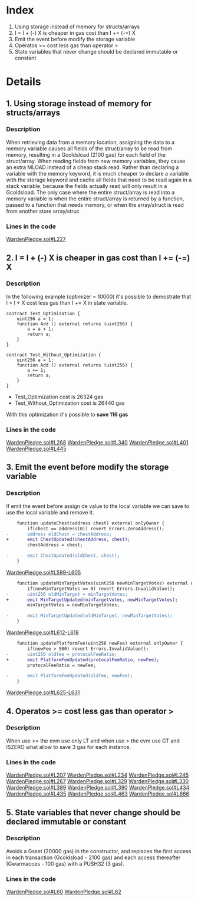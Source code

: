 # Index
1. Using storage instead of memory for structs/arrays
2. I = I + (-) X is cheaper in gas cost than I += (-=) X
3. Emit the event before modify the storage variable
4. Operatos >= cost less gas than operator >
5. State variables that never change should be declared immutable or constant

# Details
## 1. Using storage instead of memory for structs/arrays
### Description
When retrieving data from a memory location, assigning the data to a memory variable causes all fields of the struct/array to be read from memory, 
resulting in a Gcoldsload (2100 gas) for each field of the struct/array. 
When reading fields from new memory variables, they cause an extra MLOAD instead of a cheap stack read. 
Rather than declaring a variable with the memory keyword, it is much cheaper to declare a variable with the storage keyword and cache all fields 
that need to be read again in a stack variable, because the fields actually read will only result in a Gcoldsload. 
The only case where the entire struct/array is read into a memory variable is when the entire struct/array is returned by a function, 
passed to a function that needs memory, or when the array/struct is read from another store array/struc

### Lines in the code
[WardenPledge.sol#L227](https://github.com/code-423n4/2022-10-paladin/blob/d6d0c0e57ad80f15e9691086c9c7270d4ccfe0e6/contracts/WardenPledge.sol#L227)
	
## 2. I = I + (-) X is cheaper in gas cost than I += (-=) X
### Description
In the following example (optimizer = 10000) it's possible to demostrate that I = I + X cost less gas than I += X in state variable.

```solidity
contract Test_Optimization {
    uint256 a = 1;
    function Add () external returns (uint256) {
        a = a + 1;
        return a;
    }
}

contract Test_Without_Optimization {
    uint256 a = 1;
    function Add () external returns (uint256) {
        a += 1;
        return a;
    }
}
```
* Test_Optimization cost is 26324 gas
* Test_Without_Optimization cost is 26440 gas

With this optimization it's possible to **save 116 gas**

### Lines in the code
[WardenPledge.sol#L268](https://github.com/code-423n4/2022-10-paladin/blob/d6d0c0e57ad80f15e9691086c9c7270d4ccfe0e6/contracts/WardenPledge.sol#L268)
[WardenPledge.sol#L340](https://github.com/code-423n4/2022-10-paladin/blob/d6d0c0e57ad80f15e9691086c9c7270d4ccfe0e6/contracts/WardenPledge.sol#L340)
[WardenPledge.sol#L401](https://github.com/code-423n4/2022-10-paladin/blob/d6d0c0e57ad80f15e9691086c9c7270d4ccfe0e6/contracts/WardenPledge.sol#L401)
[WardenPledge.sol#L445](https://github.com/code-423n4/2022-10-paladin/blob/d6d0c0e57ad80f15e9691086c9c7270d4ccfe0e6/contracts/WardenPledge.sol#L445)

## 3. Emit the event before modify the storage variable
### Description
If emit the event before assign de value to the local variable we can save to use the local variable
and remove it.

```diff
    function updateChest(address chest) external onlyOwner {
        if(chest == address(0)) revert Errors.ZeroAddress();
-       address oldChest = chestAddress;
+       emit ChestUpdated(chestAddress, chest);
        chestAddress = chest;

-       emit ChestUpdated(oldChest, chest);
    }
```
[WardenPledge.sol#L599-L605](https://github.com/code-423n4/2022-10-paladin/blob/d6d0c0e57ad80f15e9691086c9c7270d4ccfe0e6/contracts/WardenPledge.sol#L599-L605)

```diff
    function updateMinTargetVotes(uint256 newMinTargetVotes) external onlyOwner {
        if(newMinTargetVotes == 0) revert Errors.InvalidValue();
-       uint256 oldMinTarget = minTargetVotes;
+       emit MinTargetUpdated(minTargetVotes, newMinTargetVotes);
        minTargetVotes = newMinTargetVotes;

-       emit MinTargetUpdated(oldMinTarget, newMinTargetVotes);
    }
```
[WardenPledge.sol#L612-L618](https://github.com/code-423n4/2022-10-paladin/blob/d6d0c0e57ad80f15e9691086c9c7270d4ccfe0e6/contracts/WardenPledge.sol#L612-L618)

```diff
    function updatePlatformFee(uint256 newFee) external onlyOwner {
        if(newFee > 500) revert Errors.InvalidValue();
-       uint256 oldfee = protocalFeeRatio;
+       emit PlatformFeeUpdated(protocalFeeRatio, newFee);
        protocalFeeRatio = newFee;

-       emit PlatformFeeUpdated(oldfee, newFee);
    }
```
[WardenPledge.sol#L625-L631](https://github.com/code-423n4/2022-10-paladin/blob/d6d0c0e57ad80f15e9691086c9c7270d4ccfe0e6/contracts/WardenPledge.sol#L625-L631)

## 4. Operatos >= cost less gas than operator >
### Description
When use >= the evm use only LT and when use > the evm use GT and ISZERO what allow to save 3 gas for each instance.

### Lines in the code
[WardenPledge.sol#L207](https://github.com/code-423n4/2022-10-paladin/blob/d6d0c0e57ad80f15e9691086c9c7270d4ccfe0e6/contracts/WardenPledge.sol#L207)
[WardenPledge.sol#L234](https://github.com/code-423n4/2022-10-paladin/blob/d6d0c0e57ad80f15e9691086c9c7270d4ccfe0e6/contracts/WardenPledge.sol#L234)
[WardenPledge.sol#L245](https://github.com/code-423n4/2022-10-paladin/blob/d6d0c0e57ad80f15e9691086c9c7270d4ccfe0e6/contracts/WardenPledge.sol#L245)
[WardenPledge.sol#L267](https://github.com/code-423n4/2022-10-paladin/blob/d6d0c0e57ad80f15e9691086c9c7270d4ccfe0e6/contracts/WardenPledge.sol#L267)
[WardenPledge.sol#L329](https://github.com/code-423n4/2022-10-paladin/blob/d6d0c0e57ad80f15e9691086c9c7270d4ccfe0e6/contracts/WardenPledge.sol#L329)
[WardenPledge.sol#L330](https://github.com/code-423n4/2022-10-paladin/blob/d6d0c0e57ad80f15e9691086c9c7270d4ccfe0e6/contracts/WardenPledge.sol#L330)
[WardenPledge.sol#L389](https://github.com/code-423n4/2022-10-paladin/blob/d6d0c0e57ad80f15e9691086c9c7270d4ccfe0e6/contracts/WardenPledge.sol#L389)
[WardenPledge.sol#L390](https://github.com/code-423n4/2022-10-paladin/blob/d6d0c0e57ad80f15e9691086c9c7270d4ccfe0e6/contracts/WardenPledge.sol#L390)
[WardenPledge.sol#L434](https://github.com/code-423n4/2022-10-paladin/blob/d6d0c0e57ad80f15e9691086c9c7270d4ccfe0e6/contracts/WardenPledge.sol#L434)
[WardenPledge.sol#L435](https://github.com/code-423n4/2022-10-paladin/blob/d6d0c0e57ad80f15e9691086c9c7270d4ccfe0e6/contracts/WardenPledge.sol#L435)
[WardenPledge.sol#L463](https://github.com/code-423n4/2022-10-paladin/blob/d6d0c0e57ad80f15e9691086c9c7270d4ccfe0e6/contracts/WardenPledge.sol#L463)
[WardenPledge.sol#L666](https://github.com/code-423n4/2022-10-paladin/blob/d6d0c0e57ad80f15e9691086c9c7270d4ccfe0e6/contracts/WardenPledge.sol#L666)

## 5. State variables that never change should be declared immutable or constant
### Description
Avoids a Gsset (20000 gas) in the constructor, and replaces the first access in each transaction (Gcoldsload - 2100 gas) 
and each access thereafter (Gwarmacces - 100 gas) with a PUSH32 (3 gas).

### Lines in the code
[WardenPledge.sol#L60](https://github.com/code-423n4/2022-10-paladin/blob/d6d0c0e57ad80f15e9691086c9c7270d4ccfe0e6/contracts/WardenPledge.sol#L60)
[WardenPledge.sol#L62](https://github.com/code-423n4/2022-10-paladin/blob/d6d0c0e57ad80f15e9691086c9c7270d4ccfe0e6/contracts/WardenPledge.sol#L62)
